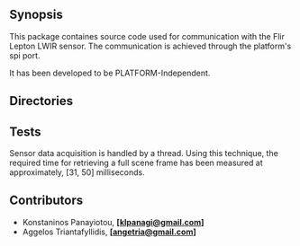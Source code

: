 ## Synopsis

This package containes source code used for communication with the Flir Lepton LWIR sensor.
The communication is achieved through the platform's spi port.

It has been developed to be PLATFORM-Independent.

## Directories


## Tests

Sensor data acquisition is handled by a thread. Using this technique, the required time for retrieving a full scene frame has been measured at
approximately, [31, 50] milliseconds.


## Contributors

- Konstaninos Panayiotou, **[klpanagi@gmail.com]**
- Aggelos Triantafyllidis, **[angetria@gmail.com]**
